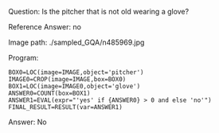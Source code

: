 Question: Is the pitcher that is not old wearing a glove?

Reference Answer: no

Image path: ./sampled_GQA/n485969.jpg

Program:

```
BOX0=LOC(image=IMAGE,object='pitcher')
IMAGE0=CROP(image=IMAGE,box=BOX0)
BOX1=LOC(image=IMAGE0,object='glove')
ANSWER0=COUNT(box=BOX1)
ANSWER1=EVAL(expr="'yes' if {ANSWER0} > 0 and else 'no'")
FINAL_RESULT=RESULT(var=ANSWER1)
```
Answer: No

